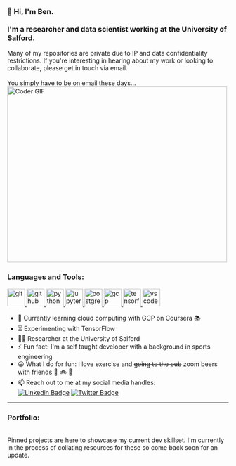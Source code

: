 <h3 align="left">
 <abc>
  <br>👋 Hi, I'm Ben.<br>
  <br> I'm a researcher and data scientist working at the University of Salford. <br>
 </abc>
</h3>
Many of my repositories are private due to IP and data confidentiality restrictions. If you're interesting in hearing about my work or looking to collaborate, please get in touch via email. <br>
<br>You simply have to be on email these days... <br>
<img src="https://media.giphy.com/media/SWoSkN6DxTszqIKEqv/giphy.gif" alt="Coder GIF" width="500" height="400">

<h3 align="left">Languages and Tools:</h3>

<p align="left">
 <a href="https://git-scm.com/" target="_blank"> <img src="https://www.vectorlogo.zone/logos/git-scm/git-scm-icon.svg" alt="git" width="40" height="40"/> </a>
 <a href="https://github.com/" target="_blank"> <img src="https://www.vectorlogo.zone/logos/github/github-icon.svg" alt="github" width="40" height="40"/> </a>
 <a href="https://www.python.org/" target="_blank"> <img src="https://www.vectorlogo.zone/logos/python/python-icon.svg" alt="python" width="40" height="40"/> </a>
 <a href="https://jupyter.org/" target="_blank"> <img src="https://www.vectorlogo.zone/logos/jupyter/jupyter-icon.svg" alt="jupyter" width="40" height="40"/> </a>
 <a href="https://www.postgresql.org/" target="_blank"> <img src="https://www.vectorlogo.zone/logos/postgresql/postgresql-icon.svg" alt="postgresql" width="40" height="40"/> </a>
 <a href="https://cloud.google.com/" target="_blank"> <img src="https://www.vectorlogo.zone/logos/google_cloud/google_cloud-icon.svg" alt="gcp" width="40" height="40"/> </a>
 <a href="https://www.tensorflow.org/" target="_blank"> <img src="https://www.vectorlogo.zone/logos/tensorflow/tensorflow-icon.svg" alt="tensorfolw" width="40" height="40"/> </a>
 <a href="https://code.visualstudio.com/" target="_blank"> <img src="https://www.vectorlogo.zone/logos/visualstudio_code/visualstudio_code-icon.svg" alt="vscode" width="40" height="40"/> </a>
</p>

- :telescope: Currently learning cloud computing with GCP on Coursera :books:
- :hourglass_flowing_sand: Experimenting with TensorFlow
- :man_technologist: Researcher at the University of Salford
- :zap: Fun fact: I'm a self taught developer with a background in sports engineering
- :grinning: What I do for fun: I love exercise and <s>going to the pub</s> zoom beers with friends :running: :bike: :beers:
- :mailbox: Reach out to me at my social media handles: <br>
[![Linkedin Badge](https://img.shields.io/static/v1?label=linkedin&message=benjamin-griffiths&color=blue&link=https://www.linkedin.com/in/benjamin-griffiths-90292212/)](https://www.linkedin.com/in/benjamin-griffiths-90292212/) [![Twitter Badge](https://img.shields.io/badge/-@Ben_Jamin_Griff-1ca0f1?style=flat-square&labelColor=1ca0f1&logo=twitter&logoColor=white&link=https://twitter.com/Ben_Jamin_Griff/)](https://twitter.com/Ben_Jamin_Griff)

---
<h3 align="left">Portfolio:</h3><br>
Pinned projects are here to showcase my current dev skillset. I'm currently in the process of collating resources for these so come back soon for an update.
